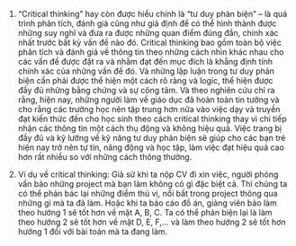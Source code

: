 1. “Critical thinking” hay còn được hiểu chính là “tư duy phản biện” – là quá trình phân tích, đánh giá cũng như giả định để có thể hình thành được những suy nghĩ và đưa ra được những quan điểm đúng đắn, chính xác nhất trước bất kỳ vấn đề nào đó. Critical thinking bao gồm toàn bộ việc phân tích và đánh giá về thông tin theo những cách nhìn khác nhau cho các vấn đề được đặt ra và nhằm đạt đến mục đích là khẳng định tính chính xác của những vấn đề đó.
Và những lập luận trong tư duy phản biện cần phải được thể hiện một cách rõ ràng và logic, thể hiện được đầy đủ những bằng chứng và sự công tâm. Và theo nghiên cứu chỉ ra rằng, hiện nay, những người làm về giáo dục đã hoàn toàn tin tưởng và cho rằng các trường học nên tập trung hơn nữa vào việc dạy và truyền đạt kiến thức đến cho học sinh theo cách critical thinking thay vì chỉ tiếp nhận các thông tin một cách thụ động và không hiệu quả. Việc trang bị đầy đủ và kỹ lưỡng về kỹ năng tư duy phản biện sẽ giúp cho các bạn trẻ hiện nay trở nên tự tin, năng động và học tập, làm việc đạt hiệu quả cao hơn rất nhiều so với những cách thông thường.

2. Ví dụ về critical thinking:
Giả sử khi ta nộp CV đi xin việc, người phỏng vấn bảo những project mà bạn làm không có gì đặc biệt cả. Thì chúng ta có thể phản bác lại những điểm thú vị, nổi bất trong project thông qua những gì mà ta đã làm. Hoặc khi ta báo cáo đồ án, giảng viên bảo làm theo hướng 1 sẽ tốt hơn về mặt A, B, C. Ta có thể phản biện lại là làm theo hướng 2 sẽ tốt hơn về mặt D, E, F,... và làm theo hướng 2 sẽ tốt hơn hướng 1 đối với bài toán mà ta đang làm.